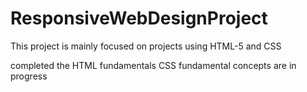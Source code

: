 # ResponsiveWebDesignProject

This project is mainly focused on projects using HTML-5 and CSS


completed the HTML fundamentals 
CSS fundamental concepts are in progress
